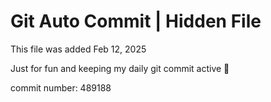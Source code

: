 # Git Auto Commit | Hidden File

This file was added Feb 12, 2025

Just for fun and keeping my daily git commit active 🤪

commit number: 489188
